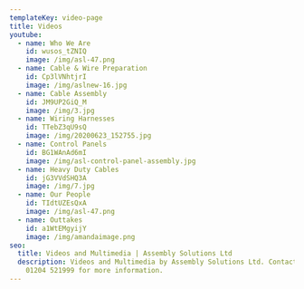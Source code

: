 ```yaml
---
templateKey: video-page
title: Videos
youtube:
  - name: Who We Are
    id: wusos_tZNIQ
    image: /img/asl-47.png
  - name: Cable & Wire Preparation
    id: Cp3lVNhtjrI
    image: /img/aslnew-16.jpg
  - name: Cable Assembly
    id: JM9UP2GiQ_M
    image: /img/3.jpg
  - name: Wiring Harnesses
    id: TTebZ3qU9sQ
    image: /img/20200623_152755.jpg
  - name: Control Panels
    id: BG1WAnAd6mI
    image: /img/asl-control-panel-assembly.jpg
  - name: Heavy Duty Cables
    id: jG3VVdSHQ3A
    image: /img/7.jpg
  - name: Our People
    id: TIdtUZEsQxA
    image: /img/asl-47.png
  - name: Outtakes
    id: a1WtEMgyijY
    image: /img/amandaimage.png
seo:
  title: Videos and Multimedia | Assembly Solutions Ltd
  description: Videos and Multimedia by Assembly Solutions Ltd. Contact us on
    01204 521999 for more information.
---
```

